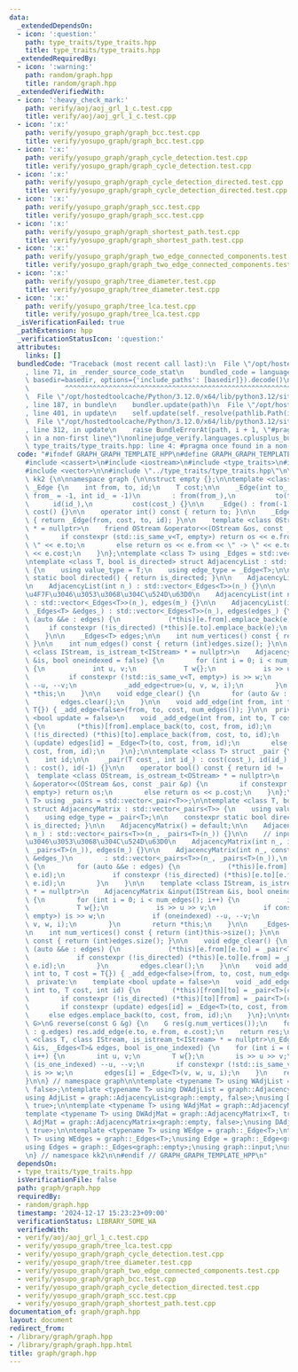 ```yaml
---
data:
  _extendedDependsOn:
  - icon: ':question:'
    path: type_traits/type_traits.hpp
    title: type_traits/type_traits.hpp
  _extendedRequiredBy:
  - icon: ':warning:'
    path: random/graph.hpp
    title: random/graph.hpp
  _extendedVerifiedWith:
  - icon: ':heavy_check_mark:'
    path: verify/aoj/aoj_grl_1_c.test.cpp
    title: verify/aoj/aoj_grl_1_c.test.cpp
  - icon: ':x:'
    path: verify/yosupo_graph/graph_bcc.test.cpp
    title: verify/yosupo_graph/graph_bcc.test.cpp
  - icon: ':x:'
    path: verify/yosupo_graph/graph_cycle_detection.test.cpp
    title: verify/yosupo_graph/graph_cycle_detection.test.cpp
  - icon: ':x:'
    path: verify/yosupo_graph/graph_cycle_detection_directed.test.cpp
    title: verify/yosupo_graph/graph_cycle_detection_directed.test.cpp
  - icon: ':x:'
    path: verify/yosupo_graph/graph_scc.test.cpp
    title: verify/yosupo_graph/graph_scc.test.cpp
  - icon: ':x:'
    path: verify/yosupo_graph/graph_shortest_path.test.cpp
    title: verify/yosupo_graph/graph_shortest_path.test.cpp
  - icon: ':x:'
    path: verify/yosupo_graph/graph_two_edge_connected_components.test.cpp
    title: verify/yosupo_graph/graph_two_edge_connected_components.test.cpp
  - icon: ':x:'
    path: verify/yosupo_graph/tree_diameter.test.cpp
    title: verify/yosupo_graph/tree_diameter.test.cpp
  - icon: ':x:'
    path: verify/yosupo_graph/tree_lca.test.cpp
    title: verify/yosupo_graph/tree_lca.test.cpp
  _isVerificationFailed: true
  _pathExtension: hpp
  _verificationStatusIcon: ':question:'
  attributes:
    links: []
  bundledCode: "Traceback (most recent call last):\n  File \"/opt/hostedtoolcache/Python/3.12.0/x64/lib/python3.12/site-packages/onlinejudge_verify/documentation/build.py\"\
    , line 71, in _render_source_code_stat\n    bundled_code = language.bundle(stat.path,\
    \ basedir=basedir, options={'include_paths': [basedir]}).decode()\n          \
    \         ^^^^^^^^^^^^^^^^^^^^^^^^^^^^^^^^^^^^^^^^^^^^^^^^^^^^^^^^^^^^^^^^^^^^^^^^^^^^^^^^^\n\
    \  File \"/opt/hostedtoolcache/Python/3.12.0/x64/lib/python3.12/site-packages/onlinejudge_verify/languages/cplusplus.py\"\
    , line 187, in bundle\n    bundler.update(path)\n  File \"/opt/hostedtoolcache/Python/3.12.0/x64/lib/python3.12/site-packages/onlinejudge_verify/languages/cplusplus_bundle.py\"\
    , line 401, in update\n    self.update(self._resolve(pathlib.Path(included), included_from=path))\n\
    \  File \"/opt/hostedtoolcache/Python/3.12.0/x64/lib/python3.12/site-packages/onlinejudge_verify/languages/cplusplus_bundle.py\"\
    , line 312, in update\n    raise BundleErrorAt(path, i + 1, \"#pragma once found\
    \ in a non-first line\")\nonlinejudge_verify.languages.cplusplus_bundle.BundleErrorAt:\
    \ type_traits/type_traits.hpp: line 4: #pragma once found in a non-first line\n"
  code: "#ifndef GRAPH_GRAPH_TEMPLATE_HPP\n#define GRAPH_GRAPH_TEMPLATE_HPP 1\n\n\
    #include <cassert>\n#include <iostream>\n#include <type_traits>\n#include <utility>\n\
    #include <vector>\n\n#include \"../type_traits/type_traits.hpp\"\n\nnamespace\
    \ kk2 {\n\nnamespace graph {\n\nstruct empty {};\n\ntemplate <class T> struct\
    \ _Edge {\n    int from, to, id;\n    T cost;\n\n    _Edge(int to_, T cost_, int\
    \ from_ = -1, int id_ = -1)\n        : from(from_),\n          to(to_),\n    \
    \      id(id_),\n          cost(cost_) {}\n\n    _Edge() : from(-1), to(-1), id(-1),\
    \ cost() {}\n\n    operator int() const { return to; }\n\n    _Edge rev() const\
    \ { return _Edge(from, cost, to, id); }\n\n    template <class OStream, is_ostream_t<OStream>\
    \ * = nullptr>\n    friend OStream &operator<<(OStream &os, const _Edge &e) {\n\
    \        if constexpr (std::is_same_v<T, empty>) return os << e.from << \" ->\
    \ \" << e.to;\n        else return os << e.from << \" -> \" << e.to << \" : \"\
    \ << e.cost;\n    }\n};\ntemplate <class T> using _Edges = std::vector<_Edge<T>>;\n\
    \ntemplate <class T, bool is_directed> struct AdjacencyList : std::vector<_Edges<T>>\
    \ {\n    using value_type = T;\n    using edge_type = _Edge<T>;\n\n    constexpr\
    \ static bool directed() { return is_directed; }\n\n    AdjacencyList() = default;\n\
    \n    AdjacencyList(int n_) : std::vector<_Edges<T>>(n_) {}\n\n    // input \u3092\
    \u4F7F\u3046\u3053\u3068\u304C\u524D\u63D0\n    AdjacencyList(int n_, int m_)\
    \ : std::vector<_Edges<T>>(n_), edges(m_) {}\n\n    AdjacencyList(int n_, const\
    \ _Edges<T> &edges_) : std::vector<_Edges<T>>(n_), edges(edges_) {\n        for\
    \ (auto &&e : edges) {\n            (*this)[e.from].emplace_back(e);\n       \
    \     if constexpr (!is_directed) (*this)[e.to].emplace_back(e);\n        }\n\
    \    }\n\n    _Edges<T> edges;\n\n    int num_vertices() const { return (int)this->size();\
    \ }\n\n    int num_edges() const { return (int)edges.size(); }\n\n    template\
    \ <class IStream, is_istream_t<IStream> * = nullptr>\n    AdjacencyList &input(IStream\
    \ &is, bool oneindexed = false) {\n        for (int i = 0; i < num_edges(); i++)\
    \ {\n            int u, v;\n            T w{};\n            is >> u >> v;\n  \
    \          if constexpr (!std::is_same_v<T, empty>) is >> w;\n            if (oneindexed)\
    \ --u, --v;\n            _add_edge<true>(u, v, w, i);\n        }\n        return\
    \ *this;\n    }\n\n    void edge_clear() {\n        for (auto &v : *this) v.clear();\n\
    \        edges.clear();\n    }\n\n    void add_edge(int from, int to, T cost =\
    \ T{}) { _add_edge<false>(from, to, cost, num_edges()); }\n\n  private:\n    template\
    \ <bool update = false>\n    void _add_edge(int from, int to, T cost, int id)\
    \ {\n        (*this)[from].emplace_back(to, cost, from, id);\n        if constexpr\
    \ (!is_directed) (*this)[to].emplace_back(from, cost, to, id);\n        if constexpr\
    \ (update) edges[id] = _Edge<T>(to, cost, from, id);\n        else edges.emplace_back(to,\
    \ cost, from, id);\n    }\n};\n\ntemplate <class T> struct _pair {\n    T cost;\n\
    \    int id;\n\n    _pair(T cost_, int id_) : cost(cost_), id(id_) {}\n\n    _pair()\
    \ : cost(), id(-1) {}\n\n    operator bool() const { return id != -1; }\n\n  \
    \  template <class OStream, is_ostream_t<OStream> * = nullptr>\n    friend OStream\
    \ &operator<<(OStream &os, const _pair &p) {\n        if constexpr (std::is_same_v<T,\
    \ empty>) return os;\n        else return os << p.cost;\n    }\n};\ntemplate <class\
    \ T> using _pairs = std::vector<_pair<T>>;\n\ntemplate <class T, bool is_directed>\
    \ struct AdjacencyMatrix : std::vector<_pairs<T>> {\n    using value_type = T;\n\
    \    using edge_type = _pair<T>;\n\n    constexpr static bool directed() { return\
    \ is_directed; }\n\n    AdjacencyMatrix() = default;\n\n    AdjacencyMatrix(int\
    \ n_) : std::vector<_pairs<T>>(n_, _pairs<T>(n_)) {}\n\n    // input \u3092\u4F7F\
    \u3046\u3053\u3068\u304C\u524D\u63D0\n    AdjacencyMatrix(int n_, int m_) : std::vector<_pairs<T>>(n_,\
    \ _pairs<T>(n_)), edges(m_) {}\n\n    AdjacencyMatrix(int n_, const _Edges<T>\
    \ &edges_)\n        : std::vector<_pairs<T>>(n_, _pairs<T>(n_)),\n          edges(edges_)\
    \ {\n        for (auto &&e : edges) {\n            (*this)[e.from][e.to] = _pair<T>(e.cost,\
    \ e.id);\n            if constexpr (!is_directed) (*this)[e.to][e.from] = _pair<T>(e.cost,\
    \ e.id);\n        }\n    }\n\n    template <class IStream, is_istream_t<IStream>\
    \ * = nullptr>\n    AdjacencyMatrix &input(IStream &is, bool oneindexed = false)\
    \ {\n        for (int i = 0; i < num_edges(); i++) {\n            int u, v;\n\
    \            T w{};\n            is >> u >> v;\n            if constexpr (!std::is_same_v<T,\
    \ empty>) is >> w;\n            if (oneindexed) --u, --v;\n            _add_edge<true>(u,\
    \ v, w, i);\n        }\n        return *this;\n    }\n\n    _Edges<T> edges;\n\
    \n    int num_vertices() const { return (int)this->size(); }\n\n    int num_edges()\
    \ const { return (int)edges.size(); }\n\n    void edge_clear() {\n        for\
    \ (auto &&e : edges) {\n            (*this)[e.from][e.to] = _pair<T>(e.cost, e.id);\n\
    \            if constexpr (!is_directed) (*this)[e.to][e.from] = _pair<T>(e.cost,\
    \ e.id);\n        }\n        edges.clear();\n    }\n\n    void add_edge(int from,\
    \ int to, T cost = T{}) { _add_edge<false>(from, to, cost, num_edges()); }\n\n\
    \  private:\n    template <bool update = false>\n    void _add_edge(int from,\
    \ int to, T cost, int id) {\n        (*this)[from][to] = _pair<T>(cost, id);\n\
    \        if constexpr (!is_directed) (*this)[to][from] = _pair<T>(cost, id);\n\
    \        if constexpr (update) edges[id] = _Edge<T>(to, cost, from, id);\n   \
    \     else edges.emplace_back(to, cost, from, id);\n    }\n};\n\ntemplate <class\
    \ G>\nG reverse(const G &g) {\n    G res(g.num_vertices());\n    for (auto &&e\
    \ : g.edges) res.add_edge(e.to, e.from, e.cost);\n    return res;\n}\n\ntemplate\
    \ <class T, class IStream, is_istream_t<IStream> * = nullptr>\n_Edges<T> &input(IStream\
    \ &is, _Edges<T>& edges, bool is_one_indexed) {\n    for (int i = 0; i < (int)edges.size();\
    \ i++) {\n        int u, v;\n        T w{};\n        is >> u >> v;\n        if\
    \ (is_one_indexed) --u, --v;\n        if constexpr (!std::is_same_v<T, empty>)\
    \ is >> w;\n        edges[i] = _Edge<T>(v, w, u, i);\n    }\n    return edges;\n\
    }\n\n} // namespace graph\n\ntemplate <typename T> using WAdjList = graph::AdjacencyList<T,\
    \ false>;\ntemplate <typename T> using DWAdjList = graph::AdjacencyList<T, true>;\n\
    using AdjList = graph::AdjacencyList<graph::empty, false>;\nusing DAdjList = graph::AdjacencyList<graph::empty,\
    \ true>;\n\ntemplate <typename T> using WAdjMat = graph::AdjacencyMatrix<T, false>;\n\
    template <typename T> using DWAdjMat = graph::AdjacencyMatrix<T, true>;\nusing\
    \ AdjMat = graph::AdjacencyMatrix<graph::empty, false>;\nusing DAdjMat = graph::AdjacencyMatrix<graph::empty,\
    \ true>;\n\ntemplate <typename T> using WEdge = graph::_Edge<T>;\ntemplate <typename\
    \ T> using WEdges = graph::_Edges<T>;\nusing Edge = graph::_Edge<graph::empty>;\n\
    using Edges = graph::_Edges<graph::empty>;\nusing graph::input;\nusing graph::reverse;\n\
    \n} // namespace kk2\n\n#endif // GRAPH_GRAPH_TEMPLATE_HPP\n"
  dependsOn:
  - type_traits/type_traits.hpp
  isVerificationFile: false
  path: graph/graph.hpp
  requiredBy:
  - random/graph.hpp
  timestamp: '2024-12-17 15:23:23+09:00'
  verificationStatus: LIBRARY_SOME_WA
  verifiedWith:
  - verify/aoj/aoj_grl_1_c.test.cpp
  - verify/yosupo_graph/tree_lca.test.cpp
  - verify/yosupo_graph/graph_cycle_detection.test.cpp
  - verify/yosupo_graph/tree_diameter.test.cpp
  - verify/yosupo_graph/graph_two_edge_connected_components.test.cpp
  - verify/yosupo_graph/graph_bcc.test.cpp
  - verify/yosupo_graph/graph_cycle_detection_directed.test.cpp
  - verify/yosupo_graph/graph_scc.test.cpp
  - verify/yosupo_graph/graph_shortest_path.test.cpp
documentation_of: graph/graph.hpp
layout: document
redirect_from:
- /library/graph/graph.hpp
- /library/graph/graph.hpp.html
title: graph/graph.hpp
---
```

